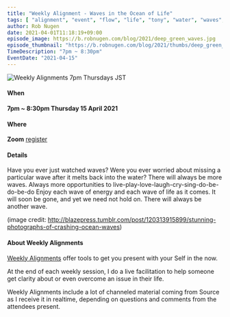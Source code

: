 ```yaml
---
title: "Weekly Alignment - Waves in the Ocean of Life"
tags: [ "alignment", "event", "flow", "life", "tony", "water", "waves", "weekly" ]
author: Rob Nugen
date: 2021-04-01T11:18:19+09:00
episode_image: https://b.robnugen.com/blog/2021/deep_green_waves.jpg
episode_thumbnail: "https://b.robnugen.com/blog/2021/thumbs/deep_green_waves.jpg"
TimeDescription: "7pm ~ 8:30pm"
EventDate: "2021-04-15"
---
```


<img
src="https://b.robnugen.com/blog/2021/deep_green_waves.jpg"
alt="Weekly Alignments 7pm Thursdays JST"
class="title" />

#### When

**7pm ~ 8:30pm Thursday 15 April 2021**

#### Where

**Zoom** [register](/weekly-alignments/registration/)

#### Details

Have you ever just watched waves?  Were you ever worried about missing a particular wave after it melts back into the water?  There will always be more waves.  Always more opportunities to live-play-love-laugh-cry-sing-do-be-do-be-do Enjoy each wave of energy and each wave of life as it comes.  It will soon be gone, and yet we need not hold on.  There will always be another wave.

(image credit: http://blazepress.tumblr.com/post/120313915899/stunning-photographs-of-crashing-ocean-waves)

#### About Weekly Alignments

[Weekly Alignments](/weekly-alignments/) offer tools to get you present with your Self in the now.

At the end of each weekly session, I do a live facilitation to help
someone get clarity about or even overcome an issue in their life.

Weekly Alignments include a lot of channeled material coming from
Source as I receive it in realtime, depending on questions and
comments from the attendees present.
